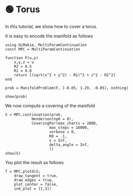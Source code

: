 # 🟢 Torus

In this tutorial, we show how to cover a torus.

It is easy to encode the manifold as follows

```@example TUTTORUS
using GLMakie, MultiParamContinuation
const MPC = MultiParamContinuation

function F(u,p)
    x,y,z = u
    R2 = 0.5
    R1 = 0.8
    return [(sqrt(x^2 + y^2) - R1)^2 + z^2 - R2^2]
end

prob = ManifoldProblem(F, [-0.05, 1.29, -0.05], nothing)
```

```@example TUTTORUS
show(prob)
```

We now compute a covering of the manifold 

```@example TUTTORUS
S = MPC.continuation(prob,
            Henderson(np0 = 8),
            CoveringPar(max_charts = 2000, 
                    max_steps = 16000,
                    verbose = 0,
                    R0 = .1,
                    ϵ = Inf,
                    delta_angle = Inf,
                    ))
show(S)
```

You plot the result as follows

```@example TUTTORUS
f = MPC.plotd(S; 
    draw_tangent = true, 
    draw_edges = true,
    plot_center = false,
    ind_plot = [1,3])
```
